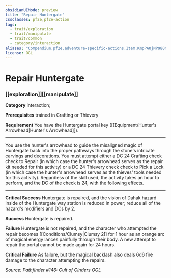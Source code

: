 ```yaml
---
obsidianUIMode: preview
title: "Repair Huntergate"
cssclasses: pf2e,pf2e-action
tags:
  - trait/exploration
  - trait/manipulate
  - trait/common
  - category/interaction
aliases: "Compendium.pf2e.adventure-specific-actions.Item.KmpPAOjNP980NuCY"
license: OGL
---
```

# Repair Huntergate

### [[exploration]][[manipulate]]

**Category** interaction; 




**Prerequisites** trained in Crafting or Thievery

**Requirement** You have the Huntergate portal key ([[Equipment/Hunter's Arrowhead|Hunter's Arrowhead]]).

* * *

You use the hunter's arrowhead to guide the misaligned magic of Huntergate back into the proper pathways through the stone's intricate carvings and decorations. You must attempt either a DC 24 Crafting check check to Repair (in which case the hunter's arrowhead serves as the repair kit needed for this activity) or a DC 24 Thievery check check to Pick a Lock (in which case the hunter's arrowhead serves as the thieves' tools needed for this activity). Regardless of the skill used, the activity takes an hour to perform, and the DC of the check is 24, with the following effects.

* * *

**Critical Success** Huntergate is repaired, and the vision of Dahak hazard inside of the Huntergate way station is reduced in power; reduce all of the hazard's modifiers and DCs by 2.

**Success** Huntergate is repaired.

**Failure** Huntergate is not repaired, and the character who attempted the repair becomes [[Conditions/Clumsy|Clumsy 2]] for 1 hour as an orange arc of magical energy lances painfully through their body. A new attempt to repair the portal cannot be made again for 24 hours.

**Critical Failure** As failure, but the magical backlash also deals 6d6 fire damage to the character attempting the repairs.

*Source: Pathfinder #146: Cult of Cinders*
*OGL*
